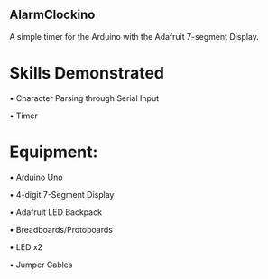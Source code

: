 ## AlarmClockino

A simple timer for the Arduino with the Adafruit 7-segment Display. 

# Skills Demonstrated

• Character Parsing through Serial Input

• Timer


# Equipment:

• Arduino Uno

• 4-digit 7-Segment Display

• Adafruit LED Backpack

• Breadboards/Protoboards

• LED x2

• Jumper Cables

